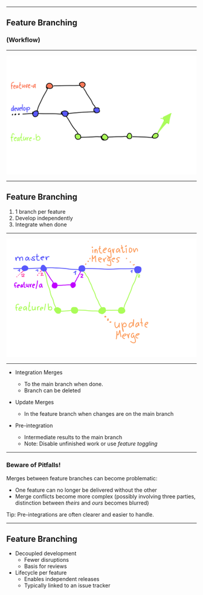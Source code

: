 
---

## Feature Branching

### (Workflow)

<!-- .slide: data-background-image="sections/workflow-feature-branching/feature-branch.png" data-background-opacity="0.15" -->


---


![Feature Branching](feature-branch.png)


---

## Feature Branching

 1. 1 branch per feature
 2. Develop independently
 3. Integrate when done


---

![Integration and Update Merges](workflow-feature-branching.png)

---

 * Integration Merges
   - To the main branch when done. 
   - Branch can be deleted

 * Update Merges
   - In the feature branch when changes are on the main branch

 * Pre-integration
   - Intermediate results to the main branch
   - Note: Disable unfinished work or use *feature toggling*


---


### Beware of Pitfalls!

Merges between feature branches can become problematic:

 * One feature can no longer be delivered without the other
 * Merge conflicts become more complex (possibly involving three parties, distinction between *theirs* and *ours* becomes blurred)

Tip: Pre-integrations are often clearer and easier to handle.


---


## Feature Branching

 * Decoupled development
   - Fewer disruptions
   - Basis for reviews
 * Lifecycle per feature
   - Enables independent releases
   - Typically linked to an issue tracker




